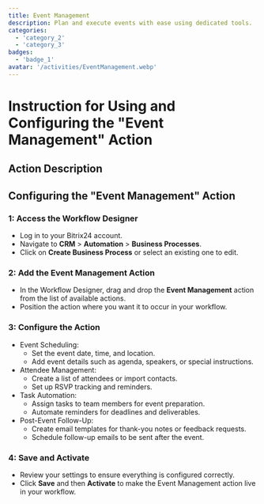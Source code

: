 ```yaml
---
title: Event Management
description: Plan and execute events with ease using dedicated tools.
categories: 
  - 'category_2'
  - 'category_3'
badges: 
  - 'badge_1'
avatar: '/activities/EventManagement.webp'
---
```

# Instruction for Using and Configuring the "Event Management" Action

## Action Description

## **Configuring the "Event Management" Action**

### 1: Access the Workflow Designer
- Log in to your Bitrix24 account.
- Navigate to **CRM** > **Automation** > **Business Processes**.
- Click on **Create Business Process** or select an existing one to edit.

### 2: Add the Event Management Action
- In the Workflow Designer, drag and drop the **Event Management** action from the list of available actions.
- Position the action where you want it to occur in your workflow.

### 3: Configure the Action
- Event Scheduling:
  - Set the event date, time, and location.
  - Add event details such as agenda, speakers, or special instructions.
- Attendee Management:
  - Create a list of attendees or import contacts.
  - Set up RSVP tracking and reminders.
- Task Automation:
  - Assign tasks to team members for event preparation.
  - Automate reminders for deadlines and deliverables.
- Post-Event Follow-Up:
  - Create email templates for thank-you notes or feedback requests.
  - Schedule follow-up emails to be sent after the event.

### 4: Save and Activate
- Review your settings to ensure everything is configured correctly.
- Click **Save** and then **Activate** to make the Event Management action live in your workflow.
